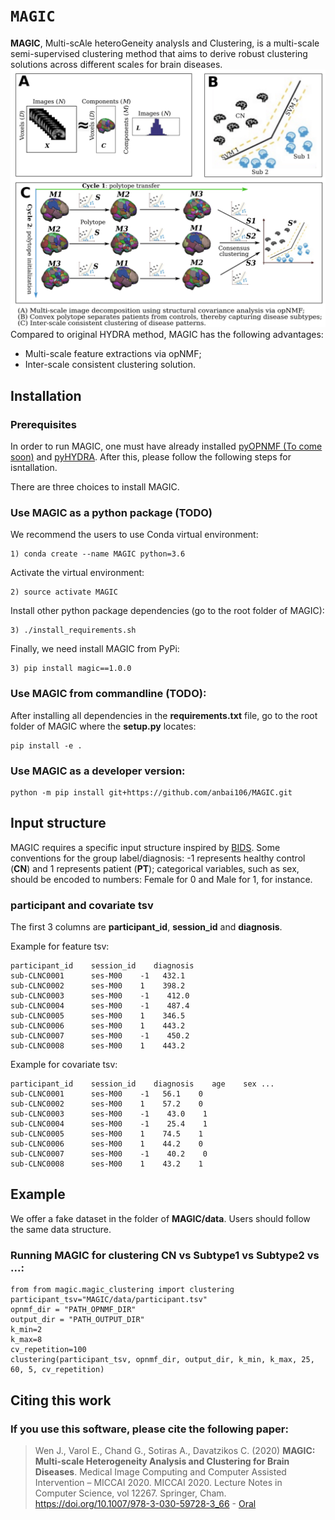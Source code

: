 # `MAGIC`
**MAGIC**, Multi-scAle heteroGeneity analysIs and Clustering, is a multi-scale semi-supervised clustering method that aims to derive robust clustering solutions across different scales for brain diseases.
![image info](./data/magic.png)
Compared to original HYDRA method, MAGIC has the following advantages:
- Multi-scale feature extractions via opNMF;
- Inter-scale consistent clustering solution.

## Installation
### Prerequisites
In order to run MAGIC, one must have already installed [pyOPNMF (To come soon)]() and [pyHYDRA](https://github.com/anbai106/pyHYDRA). After this, please follow the following steps for isntallation.

There are three choices to install MAGIC.
### Use MAGIC as a python package (TODO)
We recommend the users to use Conda virtual environment:
```
1) conda create --name MAGIC python=3.6
```
Activate the virtual environment:
```
2) source activate MAGIC
```
Install other python package dependencies (go to the root folder of MAGIC):
```
3) ./install_requirements.sh
```
Finally, we need install MAGIC from PyPi:
```
3) pip install magic==1.0.0
```

### Use MAGIC from commandline (TODO):
After installing all dependencies in the **requirements.txt** file, go to the root folder of MAGIC where the **setup.py** locates:
```
pip install -e .
```

### Use MAGIC as a developer version:
```
python -m pip install git+https://github.com/anbai106/MAGIC.git
```

## Input structure
MAGIC requires a specific input structure inspired by [BIDS](https://bids.neuroimaging.io/).
Some conventions for the group label/diagnosis: -1 represents healthy control (**CN**) and 1 represents patient (**PT**); categorical variables, such as sex, should be encoded to numbers: Female for 0 and Male for 1, for instance.

### participant and covariate tsv
The first 3 columns are **participant_id**, **session_id** and **diagnosis**.

Example for feature tsv:
```
participant_id    session_id    diagnosis
sub-CLNC0001      ses-M00    -1   432.1
sub-CLNC0002      ses-M00    1    398.2
sub-CLNC0003      ses-M00    -1    412.0
sub-CLNC0004      ses-M00    -1    487.4
sub-CLNC0005      ses-M00    1    346.5
sub-CLNC0006      ses-M00    1    443.2
sub-CLNC0007      ses-M00    -1    450.2
sub-CLNC0008      ses-M00    1    443.2
```
Example for covariate tsv:
```
participant_id    session_id    diagnosis    age    sex ...
sub-CLNC0001      ses-M00    -1   56.1    0
sub-CLNC0002      ses-M00    1    57.2    0
sub-CLNC0003      ses-M00    -1    43.0    1
sub-CLNC0004      ses-M00    -1    25.4    1
sub-CLNC0005      ses-M00    1    74.5    1
sub-CLNC0006      ses-M00    1    44.2    0
sub-CLNC0007      ses-M00    -1    40.2    0
sub-CLNC0008      ses-M00    1    43.2    1
```

## Example
We offer a fake dataset in the folder of **MAGIC/data**. Users should follow the same data structure.

### Running MAGIC for clustering CN vs Subtype1 vs Subtype2 vs ...:
```
from from magic.magic_clustering import clustering
participant_tsv="MAGIC/data/participant.tsv"
opnmf_dir = "PATH_OPNMF_DIR"
output_dir = "PATH_OUTPUT_DIR"
k_min=2
k_max=8
cv_repetition=100
clustering(participant_tsv, opnmf_dir, output_dir, k_min, k_max, 25, 60, 5, cv_repetition)
```

## Citing this work
### If you use this software, please cite the following paper:
> Wen J., Varol E., Chand G., Sotiras A., Davatzikos C. (2020) **MAGIC: Multi-scale Heterogeneity Analysis and Clustering for Brain Diseases**. Medical Image Computing and Computer Assisted Intervention – MICCAI 2020. MICCAI 2020. Lecture Notes in Computer Science, vol 12267. Springer, Cham. https://doi.org/10.1007/978-3-030-59728-3_66 - [Oral](https://www.youtube.com/watch?v=1Ujua2_UMVg&t=11s&ab_channel=JunhaoWen)
